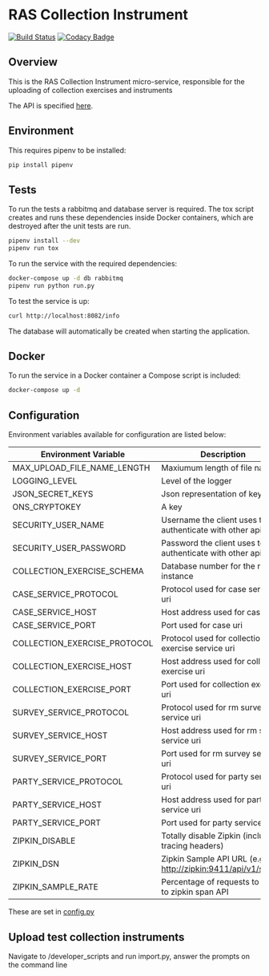 # RAS Collection Instrument

[![Build Status](https://travis-ci.org/ONSdigital/ras-collection-instrument.svg?branch=master)](https://travis-ci.org/ONSdigital/ras-collection-instrument) [![Codacy Badge](https://api.codacy.com/project/badge/Grade/e4cee89df456488c95c26c10a07e4f97)](https://www.codacy.com/app/ONSDigital/ras-collection-instrument?utm_source=github.com&amp;utm_medium=referral&amp;utm_content=ONSdigital/ras-collection-instrument&amp;utm_campaign=Badge_Grade)

## Overview

This is the RAS Collection Instrument micro-service, responsible for the uploading of collection exercises and instruments

The API is specified [here](./API.md).

## Environment

This requires pipenv to be installed:

```bash
pip install pipenv
```

## Tests

To run the tests a rabbitmq and database server is required. The tox script creates and runs these dependencies inside Docker containers, which are destroyed after the unit tests are run.

```bash
pipenv install --dev
pipenv run tox
```

To run the service with the required dependencies:

```bash
docker-compose up -d db rabbitmq
pipenv run python run.py
```

To test the service is up:

```bash
curl http://localhost:8082/info
```

The database will automatically be created when starting the application.

## Docker

To run the service in a Docker container a Compose script is included:

```bash
docker-compose up -d
```

## Configuration

Environment variables available for configuration are listed below:

| Environment Variable         | Description                                                   | Default
|------------------------------|---------------------------------------------------------------|-------------------------------
| MAX_UPLOAD_FILE_NAME_LENGTH  | Maxiumum length of file names | 50
| LOGGING_LEVEL                | Level of the logger | INFO
| JSON_SECRET_KEYS             | Json representation of keys | None
| ONS_CRYPTOKEY                | A key | None
| SECURITY_USER_NAME           | Username the client uses to authenticate with other apis | admin
| SECURITY_USER_PASSWORD       | Password the client uses to authenticate with other apis | secret
| COLLECTION_EXERCISE_SCHEMA   | Database number for the redis instance | application/schemas/collection_instrument_schema.json
| CASE_SERVICE_PROTOCOL        | Protocol used for case service uri | 'http'
| CASE_SERVICE_HOST            | Host address used for case uri | 'localhost'
| CASE_SERVICE_PORT            | Port used for case uri | 8171
| COLLECTION_EXERCISE_PROTOCOL | Protocol used for collection exercise service uri | 'http'
| COLLECTION_EXERCISE_HOST     | Host address used for collection exercise uri | 'localhost'
| COLLECTION_EXERCISE_PORT     | Port used for collection exercise uri | 8145
| SURVEY_SERVICE_PROTOCOL   | Protocol used for rm survey service uri | 'http'
| SURVEY_SERVICE_HOST       | Host address used for rm survey service uri | 'localhost'
| SURVEY_SERVICE_PORT       | Port used for rm survey service uri | 8080
| PARTY_SERVICE_PROTOCOL       | Protocol used for party service uri | 'http'
| PARTY_SERVICE_HOST           | Host address used for party service uri | 'localhost'
| PARTY_SERVICE_PORT           | Port used for party service uri | 8081
| ZIPKIN_DISABLE               | Totally disable Zipkin (including tracing headers) | False
| ZIPKIN_DSN                   | Zipkin Sample API URL (e.g. <http://zipkin:9411/api/v1/spans)> | None
| ZIPKIN_SAMPLE_RATE           | Percentage of requests to send to zipkin span API | 0

These are set in [config.py](config.py)

## Upload test collection instruments

Navigate to /developer_scripts and run import.py, answer the prompts on the command line
